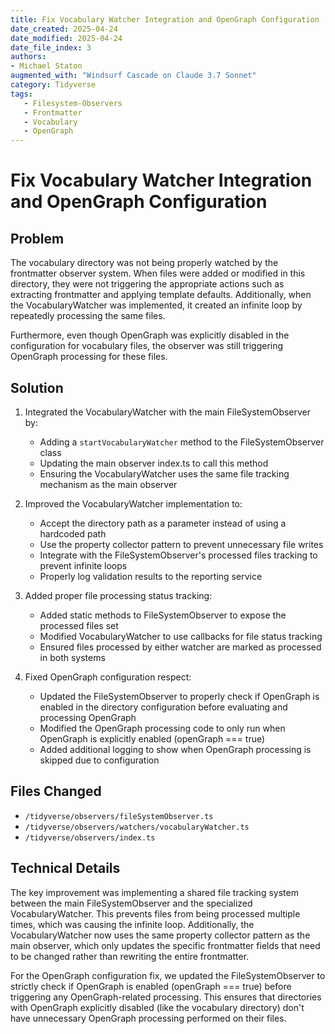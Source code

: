 ```yaml
---
title: Fix Vocabulary Watcher Integration and OpenGraph Configuration
date_created: 2025-04-24
date_modified: 2025-04-24
date_file_index: 3
authors:
- Michael Staton
augmented_with: "Windsurf Cascade on Claude 3.7 Sonnet"
category: Tidyverse
tags:
   - Filesystem-Observers
   - Frontmatter
   - Vocabulary
   - OpenGraph
---
```


# Fix Vocabulary Watcher Integration and OpenGraph Configuration

## Problem

The vocabulary directory was not being properly watched by the frontmatter observer system. When files were added or modified in this directory, they were not triggering the appropriate actions such as extracting frontmatter and applying template defaults. Additionally, when the VocabularyWatcher was implemented, it created an infinite loop by repeatedly processing the same files.

Furthermore, even though OpenGraph was explicitly disabled in the configuration for vocabulary files, the observer was still triggering OpenGraph processing for these files.

## Solution

1. Integrated the VocabularyWatcher with the main FileSystemObserver by:
   - Adding a `startVocabularyWatcher` method to the FileSystemObserver class
   - Updating the main observer index.ts to call this method
   - Ensuring the VocabularyWatcher uses the same file tracking mechanism as the main observer

2. Improved the VocabularyWatcher implementation to:
   - Accept the directory path as a parameter instead of using a hardcoded path
   - Use the property collector pattern to prevent unnecessary file writes
   - Integrate with the FileSystemObserver's processed files tracking to prevent infinite loops
   - Properly log validation results to the reporting service

3. Added proper file processing status tracking:
   - Added static methods to FileSystemObserver to expose the processed files set
   - Modified VocabularyWatcher to use callbacks for file status tracking
   - Ensured files processed by either watcher are marked as processed in both systems

4. Fixed OpenGraph configuration respect:
   - Updated the FileSystemObserver to properly check if OpenGraph is enabled in the directory configuration before evaluating and processing OpenGraph
   - Modified the OpenGraph processing code to only run when OpenGraph is explicitly enabled (openGraph === true)
   - Added additional logging to show when OpenGraph processing is skipped due to configuration

## Files Changed

- `/tidyverse/observers/fileSystemObserver.ts`
- `/tidyverse/observers/watchers/vocabularyWatcher.ts`
- `/tidyverse/observers/index.ts`

## Technical Details

The key improvement was implementing a shared file tracking system between the main FileSystemObserver and the specialized VocabularyWatcher. This prevents files from being processed multiple times, which was causing the infinite loop. Additionally, the VocabularyWatcher now uses the same property collector pattern as the main observer, which only updates the specific frontmatter fields that need to be changed rather than rewriting the entire frontmatter.

For the OpenGraph configuration fix, we updated the FileSystemObserver to strictly check if OpenGraph is enabled (openGraph === true) before triggering any OpenGraph-related processing. This ensures that directories with OpenGraph explicitly disabled (like the vocabulary directory) don't have unnecessary OpenGraph processing performed on their files.
